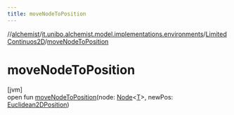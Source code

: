 ```yaml
---
title: moveNodeToPosition
---
```

//[alchemist](../../../index.html)/[it.unibo.alchemist.model.implementations.environments](../index.html)/[LimitedContinuos2D](index.html)/[moveNodeToPosition](move-node-to-position.html)



# moveNodeToPosition



[jvm]\
open fun [moveNodeToPosition](move-node-to-position.html)(node: [Node](../../it.unibo.alchemist.model.interfaces/-node/index.html)<[T](index.html)>, newPos: [Euclidean2DPosition](../../it.unibo.alchemist.model.implementations.positions/-euclidean2-d-position/index.html))




